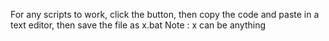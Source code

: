 For any scripts to work, click the button, then copy the code and paste in a text editor, then save the file as x.bat
Note : x can be anything
